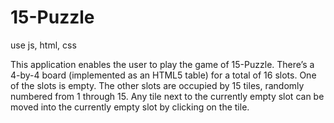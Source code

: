 # 15-Puzzle
use js, html, css

This application enables the user to play the game of 15-Puzzle. There’s a 4-by-4 board (implemented as an HTML5 table) for a 
total of 16 slots. One of the slots is empty. The other slots are occupied by 15 tiles, randomly numbered from 1 through 15. 
Any tile next to the currently empty slot can be moved into the currently empty slot by clicking on the tile.
